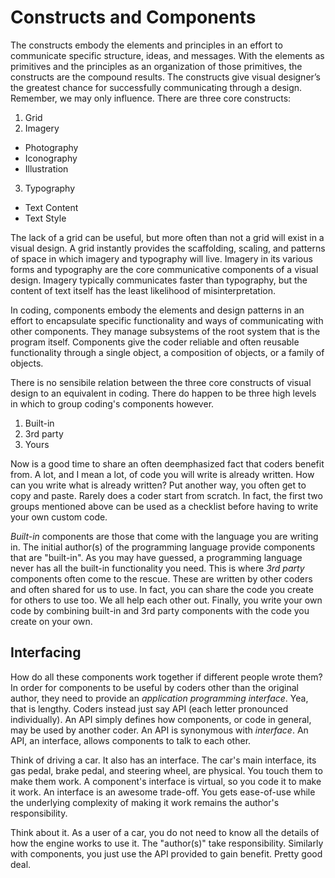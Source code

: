 # Constructs and Components

The constructs embody the elements and principles in an effort to communicate specific structure, ideas, and messages. With the elements as primitives and the principles as an organization of those primitives, the constructs are the compound results. The constructs give visual designer’s the greatest chance for successfully communicating through a design. Remember, we may only influence. There are three core constructs:

1. Grid
2. Imagery
  - Photography
  - Iconography
  - Illustration
3. Typography
  - Text Content
  - Text Style

The lack of a grid can be useful, but more often than not a grid will exist in a visual design. A grid instantly provides the scaffolding, scaling, and patterns of space in which imagery and typography will live. Imagery in its various forms and typography are the core communicative components of a visual design. Imagery typically communicates faster than typography, but the content of text itself has the least likelihood of misinterpretation.

In coding, components embody the elements and design patterns in an effort to encapsulate specific functionality and ways of communicating with other components. They manage subsystems of the root system that is the program itself. Components give the coder reliable and often reusable functionality through a single object, a composition of objects, or a family of objects.

There is no sensibile relation between the three core constructs of visual design to an equivalent in coding. There do happen to be three high levels in which to group coding's components however.

1. Built-in
2. 3rd party
3. Yours

Now is a good time to share an often deemphasized fact that coders benefit from. A lot, and I mean a lot, of code you will write is already written. How can you write what is already written? Put another way, you often get to copy and paste. Rarely does a coder start from scratch. In fact, the first two groups mentioned above can be used as a checklist before having to write your own custom code.

*Built-in* components are those that come with the language you are writing in. The initial author(s) of the programming language provide components that are "built-in". As you may have guessed, a programming language never has all the built-in functionality you need. This is where *3rd party* components often come to the rescue. These are written by other coders and often shared for us to use. In fact, you can share the code you create for others to use too. We all help each other out. Finally, you write your own code by combining built-in and 3rd party components with the code you create on your own.

## Interfacing

How do all these components work together if different people wrote them? In order for components to be useful by coders other than the original author, they need to provide an *application programming interface*. Yea, that is lengthy. Coders instead just say API (each letter pronounced individually). An API simply defines how components, or code in general, may be used by another coder. An API is synonymous with *interface*. An API, an interface, allows components to talk to each other.

Think of driving a car. It also has an interface. The car's main interface, its gas pedal, brake pedal, and steering wheel, are physical. You touch them to make them work. A component's interface is virtual, so you code it to make it work. An interface is an awesome trade-off. You gets ease-of-use while the underlying complexity of making it work remains the author's responsibility.

Think about it. As a user of a car, you do not need to know all the details of how the engine works to use it. The "author(s)" take responsibility. Similarly with components, you just use the API provided to gain benefit. Pretty good deal.
